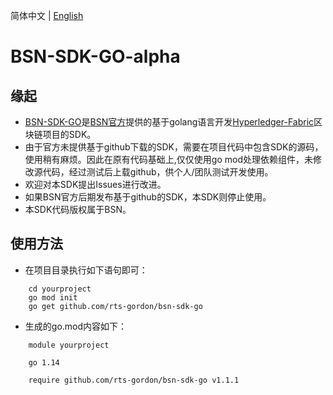 简体中文 | [English](./README-en.md)

# BSN-SDK-GO-alpha
## 缘起
* [BSN-SDK-GO](http://kb.bsnbase.com/webdoc/view/PubFile2c908ad371c6396b01725ea21e1b2832.html)是[BSN官方](https://www.bsnbase.com/)提供的基于golang语言开发[Hyperledger-Fabric](https://www.hyperledger.org/)区块链项目的SDK。
* 由于官方未提供基于github下载的SDK，需要在项目代码中包含SDK的源码，使用稍有麻烦。因此在原有代码基础上,仅仅使用go mod处理依赖组件，未修改源代码，经过测试后上载github，供个人/团队测试开发使用。
* 欢迎对本SDK提出Issues进行改进。
* 如果BSN官方后期发布基于github的SDK，本SDK则停止使用。
* 本SDK代码版权属于BSN。

## 使用方法
* 在项目目录执行如下语句即可：
```
    cd yourproject
    go mod init 
    go get github.com/rts-gordon/bsn-sdk-go
```
* 生成的go.mod内容如下：
```
    module yourproject
    
    go 1.14
    
    require github.com/rts-gordon/bsn-sdk-go v1.1.1

```